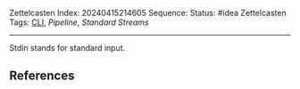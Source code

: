 Zettelcasten Index: 20240415214605
Sequence:
Status: #idea
Zettelcasten Tags: [CLI](../map-of-content/CLI.md), *Pipeline*, *Standard Streams*

---

Stdin stands for standard input.

## References
